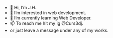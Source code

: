 - 👋 Hi, I’m J.H.
- 👀 I’m interested in web development.
- 🌱 I’m currently learning Web Developer.
- 📫 To reach me hit my ig @Curs3dj.
- or just leave a message under any of my works.

<!---
cus3d/cus3d is a ✨ special ✨ repository because its `README.md` (this file) appears on your GitHub profile.
You can click the Preview link to take a look at your changes.
--->
